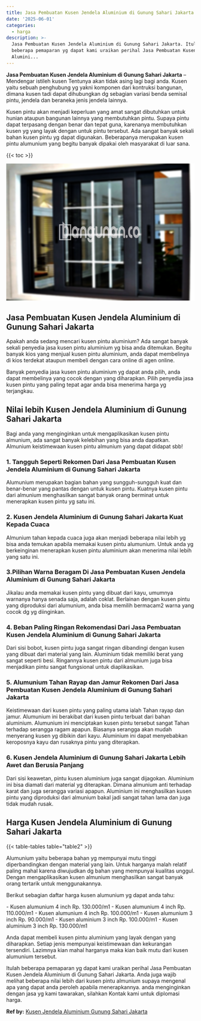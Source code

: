 ```yaml
---
title: Jasa Pembuatan Kusen Jendela Aluminium di Gunung Sahari Jakarta
date: '2025-06-01'
categories:
  - harga
description: >-
  Jasa Pembuatan Kusen Jendela Aluminium di Gunung Sahari Jakarta. Itulah
  beberapa pemaparan yg dapat kami uraikan perihal Jasa Pembuatan Kusen Jendela
  Alumini...
---
```


**Jasa Pembuatan Kusen Jendela Aluminium di Gunung Sahari Jakarta** – Mendengar istileh kusen Tentunya akan tidak asing lagi bagi anda. Kusen yaitu sebuah penghubung yg yakni komponen dari kontruksi bangunan, dimana kusen tadi dapat dihubungkan dg sebagian variasi benda semisal pintu, jendela dan beraneka jenis jendela lainnya.

Kusen pintu akan menjadi keperluan yang amat sangat dibutuhkan untuk hunian ataupun bangunan lainnya yang membutuhkan pintu. Supaya pintu dapat terpasang dengan benar dan tepat guna, karenanya membutuhkan kusen yg yang layak dengan untuk pintu tersebut. Ada sangat banyak sekali bahan kusen pintu yg dapat digunakan. Beberapanya merupakan kusen pintu alumunium yang begitu banyak dipakai oleh masyarakat di luar sana.

{{< toc >}}

![Jasa Pembuatan Kusen Jendela Aluminium di Gunung Sahari Jakarta](/images/harga-kusen-jendela-alumunium-37.png)

## Jasa Pembuatan Kusen Jendela Aluminium di Gunung Sahari Jakarta

Apakah anda sedang mencari kusen pintu aluminium? Ada sangat banyak sekali penyedia jasa kusen pintu aluminium yg bisa anda ditemukan. Begitu banyak kios yang menjual kusen pintu aluminium, anda dapat membelinya di kios terdekat ataupun membeli dengan cara online di agen online.

Banyak penyedia jasa kusen pintu aluminium yg dapat anda pilih, anda dapat membelinya yang cocok dengan yang diharapkan. Pilih penyedia jasa kusen pintu yang paling tepat agar anda bisa menerima harga yg terjangkau.

## Nilai lebih Kusen Jendela Aluminium di Gunung Sahari Jakarta

Bagi anda yang menginginkan untuk mengaplikasikan kusen pintu almunium, ada sangat banyak kelebihan yang bisa anda dapatkan. Almunium keistimewaan kusen pintu almunium yang dapat didapat sbb!

### 1\. Tangguh Seperti Rekomen Dari Jasa Pembuatan Kusen Jendela Aluminium di Gunung Sahari Jakarta

Alumunium merupakan bagian bahan yang sungguh-sungguh kuat dan benar-benar yang pantas dengan untuk kusen pintu. Kuatnya kusen pintu dari almunium menghasilkan sangat banyak orang berminat untuk menerapkan kusen pintu yg satu ini.

### 2\. Kusen Jendela Aluminium di Gunung Sahari Jakarta Kuat Kepada Cuaca

Almunium tahan kepada cuaca juga akan menjadi beberapa nilai lebih yg bisa anda temukan apabila memakai kusen pintu alumunium. Untuk anda yg berkeinginan menerapkan kusen pintu aluminium akan menerima nilai lebih yang satu ini.

### 3.Pilihan Warna Beragam Di Jasa Pembuatan Kusen Jendela Aluminium di Gunung Sahari Jakarta

Jikalau anda memakai kusen pintu yang dibuat dari kayu, umumnya warnanya hanya senada saja, adalah coklat. Berlainan dengan kusen pintu yang diproduksi dari alumunium, anda bisa memilih bermacam2 warna yang cocok dg yg diinginkan.

### 4\. Beban Paling Ringan Rekomendasi Dari Jasa Pembuatan Kusen Jendela Aluminium di Gunung Sahari Jakarta

Dari sisi bobot, kusen pintu juga sangat ringan dibandingi dengan kusen yang dibuat dari material yang lain. Aluminium tidak memiliki berat yang sangat seperti besi. Ringannya kusen pintu dari almunium juga bisa menjadikan pintu sangat fungsional untuk diaplikasikan.

### 5\. Alumunium Tahan Rayap dan Jamur Rekomen Dari Jasa Pembuatan Kusen Jendela Aluminium di Gunung Sahari Jakarta

Keistimewaan dari kusen pintu yang paling utama ialah Tahan rayap dan jamur. Alumunium ini berakibat dari kusen pintu terbuat dari bahan aluminium. Alumunium ini menciptakan kusen pintu tersebut sangat Tahan terhadap serangga ragam apapun. Biasanya serangga akan mudah menyerang kusen yg dibikin dari kayu. Aluminium ini dapat menyebabkan keroposnya kayu dan rusaknya pintu yang diterapkan.

### 6\. Kusen Jendela Aluminium di Gunung Sahari Jakarta Lebih Awet dan Berusia Panjang

Dari sisi keawetan, pintu kusen aluminium juga sangat dijagokan. Aluminium ini bisa diamati dari material yg diterapkan. Dimana almunium anti terhadap karat dan juga serangga variasi apapun. Aluminium ini menghasilkan kusen pintu yang diproduksi dari almunium bakal jadi sangat tahan lama dan juga tidak mudah rusak.

## Harga Kusen Jendela Aluminium di Gunung Sahari Jakarta

{{< table-tables table="table2" >}}

Alumunium yaitu beberapa bahan yg mempunyai mutu tinggi diperbandingkan dengan material yang lain. Untuk harganya malah relatif paling mahal karena diwujudkan dg bahan yang mempunyai kualitas unggul. Dengan mengaplikasikan kusen almunium menghasilkan sangat banyak orang tertarik untuk menggunakannya.

Berikut sebagian daftar harga kusen alumunium yg dapat anda tahu:

\- Kusen alumunium 4 inch Rp. 130.000/m1 - Kusen alumunium 4 inch Rp. 110.000/m1 - Kusen alumunium 4 inch Rp. 100.000/m1 - Kusen alumunium 3 inch Rp. 90.000/m1 - Kusen aluminium 3 inch Rp. 100.000/m1 - Kusen aluminium 3 inch Rp. 130.000/m1

Anda dapat membeli kusen pintu aluminium yang layak dengan yang diharapkan. Setiap jenis mempunyai keistimewaan dan kekurangan tersendiri. Lazimnya kian mahal harganya maka kian baik mutu dari kusen alumunium tersebut.

Itulah beberapa pemaparan yg dapat kami uraikan perihal Jasa Pembuatan Kusen Jendela Aluminium di Gunung Sahari Jakarta. Anda juga wajib melihat beberapa nilai lebih dari kusen pintu almunium supaya mengenal apa yang dapat anda peroleh apabila menerapkannya. anda menginginkan dengan jasa yg kami tawarakan, silahkan Kontak kami untuk diplomasi harga.

**Ref by:** [Kusen Jendela Aluminium Gunung Sahari Jakarta](https://id.wikipedia.org/wiki/Kusen)
